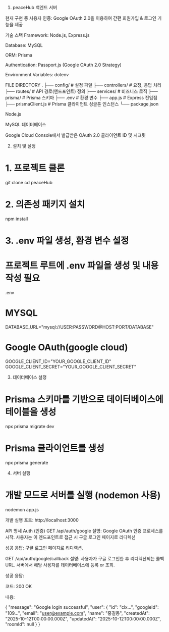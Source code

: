 1. peaceHub 백엔드 서버

현재 구현 중
사용자 인증: Google OAuth 2.0을 이용하여 간편 회원가입 & 로그인 기능을 제공

기술 스택
Framework: Node.js, Express.js

Database: MySQL

ORM: Prisma

Authentication: Passport.js (Google OAuth 2.0 Strategy)

Environment Variables: dotenv

FILE DIRECTORY
.
├── config/              # 설정 파일
├── controllers/         # 요청, 응답 처리
├── routes/              # API 경로(엔드포인트) 정의
├── services/            # 비즈니스 로직
├── prisma/              # Prisma 스키마
├── .env                 # 환경 변수
├── app.js               # Express 진입점
├── prismaClient.js      # Prisma 클라이언트 싱글톤 인스턴스
└── package.json


Node.js

MySQL 데이터베이스

Google Cloud Console에서 발급받은 OAuth 2.0 클라이언트 ID 및 시크릿

2. 설치 및 설정
# 1. 프로젝트 클론
git clone <repository-url>
cd peaceHub

# 2. 의존성 패키지 설치
npm install

# 3. .env 파일 생성, 환경 변수 설정
# 프로젝트 루트에 .env 파일을 생성 및 내용 작성 필요
.env

# MYSQL
DATABASE_URL="mysql://USER:PASSWORD@HOST:PORT/DATABASE"

# Google OAuth(google cloud)
GOOGLE_CLIENT_ID="YOUR_GOOGLE_CLIENT_ID"
GOOGLE_CLIENT_SECRET="YOUR_GOOGLE_CLIENT_SECRET"

3. 데이터베이스 설정
# Prisma 스키마를 기반으로 데이터베이스에 테이블을 생성
npx prisma migrate dev

# Prisma 클라이언트를 생성
npx prisma generate

4. 서버 실행
# 개발 모드로 서버를 실행 (nodemon 사용)
nodemon app.js

개발 실행 포트: http://localhost:3000

API 명세
Auth (인증)
GET /api/auth/google
설명: Google OAuth 인증 프로세스를 시작. 사용자는 이 엔드포인트로 접근 시 구글 로그인 페이지로 리디렉션

성공 응답: 구글 로그인 페이지로 리디렉션.

GET /api/auth/google/callback
설명: 사용자가 구글 로그인한 후 리디렉션되는 콜백 URL. 서버에서 해당 사용자를 데이터베이스에 등록 or 조회.

성공 응답:

코드: 200 OK

내용:

{
  "message": "Google login successful",
  "user": {
    "id": "clx...",
    "googleId": "109...",
    "email": "user@example.com",
    "name": "홍길동",
    "createdAt": "2025-10-12T00:00:00.000Z",
    "updatedAt": "2025-10-12T00:00:00.000Z",
    "roomId": null
  }
}
